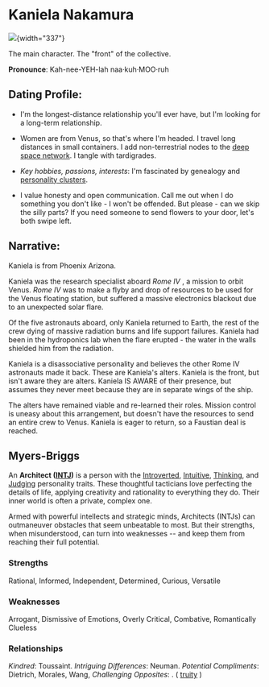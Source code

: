 # Kaniela Nakamura

![](https://upload.wikimedia.org/wikipedia/commons/thumb/a/a0/Kaniela_Ing_for_Congress.png/440px-Kaniela_Ing_for_Congress.png){width="337"}

The main character. The "front" of the collective.

**Pronounce**: Kah-nee-YEH-lah naa·kuh·MOO·ruh

## Dating Profile:

-   I'm the longest-distance relationship you'll ever have, but I'm looking for a long-term relationship.

-   Women are from Venus, so that's where I'm headed. I travel long distances in small containers. I add non-terrestrial nodes to the [deep space network](https://en.wikipedia.org/wiki/NASA_Deep_Space_Network). I tangle with tardigrades.

-   *Key hobbies, passions, interests*: I'm fascinated by genealogy and [personality clusters](https://www.medicalnewstoday.com/articles/323092).

-   I value honesty and open communication. Call me out when I do something you don't like - I won't be offended. But please - can we skip the silly parts? If you need someone to send flowers to your door, let's both swipe left.

## Narrative:

Kaniela is from Phoenix Arizona.

Kaniela was the research specialist aboard *Rome IV* , a mission to orbit Venus. *Rome IV* was to make a flyby and drop of resources to be used for the Venus floating station, but suffered a massive electronics blackout due to an unexpected solar flare.

Of the five astronauts aboard, only Kaniela returned to Earth, the rest of the crew dying of massive radiation burns and life support failures. Kaniela had been in the hydroponics lab when the flare erupted - the water in the walls shielded him from the radiation.

Kaniela is a disassociative personality and believes the other Rome IV astronauts made it back. These are Kaniela's alters. Kaniela is the front, but isn't aware they are alters. Kaniela IS AWARE of their presence, but assumes they never meet because they are in separate wings of the ship.

The alters have remained viable and re-learned their roles. Mission control is uneasy about this arrangement, but doesn't have the resources to send an entire crew to Venus. Kaniela is eager to return, so a Faustian deal is reached.

## Myers-Briggs

An **Architect ([INTJ](https://www.16personalities.com/intj-personality))** is a person with the [Introverted](https://www.16personalities.com/articles/mind-introverted-vs-extraverted), [Intuitive](https://www.16personalities.com/articles/energy-intuitive-vs-observant), [Thinking](https://www.16personalities.com/articles/nature-thinking-vs-feeling), and [Judging](https://www.16personalities.com/articles/tactics-judging-vs-prospecting) personality traits. These thoughtful tacticians love perfecting the details of life, applying creativity and rationality to everything they do. Their inner world is often a private, complex one.

Armed with powerful intellects and strategic minds, Architects (INTJs) can outmaneuver obstacles that seem unbeatable to most. But their strengths, when misunderstood, can turn into weaknesses -- and keep them from reaching their full potential.

### Strengths

Rational, Informed, Independent, Determined, Curious, Versatile

### **Weaknesses**

Arrogant, Dismissive of Emotions, Overly Critical, Combative, Romantically Clueless

### Relationships

*Kindred*: Toussaint. *Intriguing Differences*: Neuman. *Potential Compliments*: Dietrich, Morales, Wang, *Challenging Opposites*: . ( [truity](https://www.truity.com/personality-type/INTJ/relationships) )
